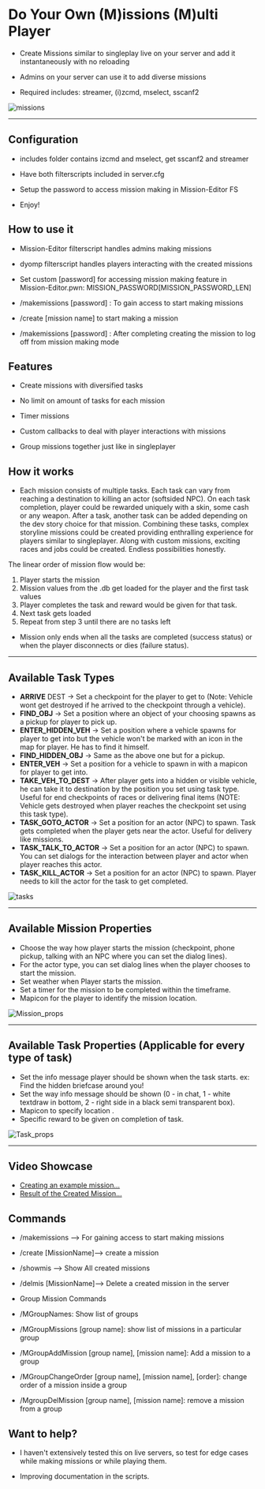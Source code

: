 #  Do Your Own (M)issions (M)ulti Player

- Create Missions similar to singleplay live on your server and add it instantaneously with no reloading

- Admins on your server can use it to add diverse missions 

- Required includes: streamer, (i)zcmd, mselect, sscanf2

![missions](preset-images/main.png)



------------

## Configuration

- includes folder contains izcmd and mselect, get sscanf2 and streamer

- Have both filterscripts included in server.cfg

- Setup the password to access mission making in Mission-Editor FS

- Enjoy!

## How to use it

- Mission-Editor filterscript handles admins making missions

- dyomp filterscript handles players interacting with the created missions

- Set custom [password] for accessing mission making feature in Mission-Editor.pwn: MISSION_PASSWORD[MISSION_PASSWORD_LEN]

- /makemissions [password] : To gain access to start making missions

- /create [mission name] to start making a mission

- /makemissions [password] : After completing creating the mission to log off from mission making mode

## Features

- Create missions with diversified tasks 

- No limit on amount of tasks for each mission 

- Timer missions

- Custom callbacks to deal with player interactions with missions

- Group missions together just like in singleplayer

## How it works
   
- Each mission consists of multiple tasks. Each task can vary from reaching a destination to killing an actor (softsided NPC). On each task completion, player could be rewarded uniquely with a skin, some cash or any weapon. After a task, another task can be added depending on the dev story choice for that mission. Combining these tasks, complex storyline missions could be created providing enthralling experience for players similar to singleplayer. Along with custom missions, exciting races and jobs could be created. Endless possibilities honestly.

The linear order of mission flow would be:
1. Player starts the mission
2. Mission values from the .db get loaded for the player and the first task values
3. Player completes the task and reward would be given for that task.
4. Next task gets loaded 
5. Repeat from step 3 until there are no tasks left


- Mission only ends when all the tasks are completed (success status) or when the player disconnects or dies (failure status).



------------


## Available Task Types

- **ARRIVE** DEST -> Set a checkpoint for the player to get to (Note: Vehicle wont get destroyed if he arrived to the checkpoint through a vehicle).
- **FIND_OBJ** -> Set a position where an object of your choosing spawns as a pickup for player to pick up. 
- **ENTER_HIDDEN_VEH** -> Set a position where a vehicle spawns for player to get into but the vehicle won't be marked with an icon in the map for player. He has to find it himself.
- **FIND_HIDDEN_OBJ** -> Same as the above one but for a pickup.
- **ENTER_VEH** -> Set a position for a vehicle to spawn in with a mapicon for player to get into. 
- **TAKE_VEH_TO_DEST** -> After player gets into a hidden or visible vehicle, he can take it to destination by the position you set using task type. Useful for end checkpoints of races or delivering final items (NOTE: Vehicle gets destroyed when player reaches the checkpoint set using this task type).
- **TASK_GOTO_ACTOR** -> Set a position for an actor (NPC) to spawn. Task gets completed when the player gets near the actor. Useful for delivery like missions.
- **TASK_TALK_TO_ACTOR** -> Set a position for an actor (NPC) to spawn. You can set dialogs for the interaction between player and actor when player reaches this actor.
- **TASK_KILL_ACTOR** -> Set a position for an actor (NPC) to spawn. Player needs to kill the actor for the task to get completed.


![tasks](preset-images/tasktypes.png)





------------

## Available Mission Properties 

- Choose the way how player starts the mission (checkpoint, phone pickup, talking with an NPC where you can set the dialog lines).
- For the actor type, you can set dialog lines when the player chooses to start the mission.
- Set weather when Player starts the mission.
- Set a timer for the mission to be completed within the timeframe. 
- Mapicon for the player to identify the mission location.

![Mission_props](preset-images/missionprops.png)


------------

## Available Task Properties (Applicable for every type of task)

- Set the info message player should be shown when the task starts. ex: Find the hidden briefcase around you!
- Set the way info message should be shown (0 - in chat, 1 -  white textdraw in bottom, 2 - right side in a black semi transparent box).
- Mapicon to specify location .
- Specific reward to be given on completion of task.

![Task_props](preset-images/taskprops.png)


------------

## Video Showcase

- [Creating an example mission...](https://youtu.be/8UNPVs4YJrM "Creating an example mission")
- [Result of the Created Mission...](https://youtu.be/Vpf1ONG-0sA "Result of the Created Mission")


## Commands

- /makemissions --> For gaining access to start making missions

- /create [MissionName]--> create a mission

- /showmis --> Show All created missions

- /delmis [MissionName]--> Delete a created mission in the server
 

- Group Mission Commands

- /MGroupNames: Show list of groups

- /MGroupMissions [group name]: show list of missions in a particular group

- /MGroupAddMission [group name], [mission name]: Add a mission to a group

- /MGroupChangeOrder [group name], [mission name], [order]: change order of a mission inside a group

- /MgroupDelMission [group name], [mission name]: remove a mission from a group

## Want to help?

- I haven't extensively tested this on live servers, so test for edge cases while making missions or while playing them.

- Improving documentation in the scripts.





